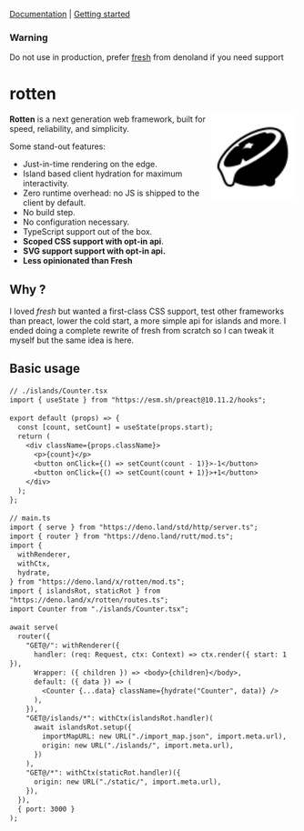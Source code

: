 [Documentation](#-documentation) | [Getting started](#-getting-started)

### Warning

Do not use in production, prefer [fresh](https://github.com/denoland/fresh) from denoland if you need support

# rotten

<img align="right" src="./examples/counter/static/favicon.svg" height="150px" alt="the rotten logo: a rotten sliced lemon dripping with juice">

**Rotten** is a next generation web framework, built for speed, reliability, and
simplicity.

Some stand-out features:

- Just-in-time rendering on the edge.
- Island based client hydration for maximum interactivity.
- Zero runtime overhead: no JS is shipped to the client by default.
- No build step.
- No configuration necessary.
- TypeScript support out of the box.
- **Scoped CSS support with opt-in api**.
- **SVG support support with opt-in api.**
- **Less opinionated than Fresh**

## Why ?

I loved _fresh_ but wanted a first-class CSS support, test other frameworks than preact, lower the cold start, a more simple api for islands and more. I ended doing a complete rewrite of fresh from scratch so I can tweak it myself but the same idea is here.

## Basic usage

```tsx
// ./islands/Counter.tsx
import { useState } from "https://esm.sh/preact@10.11.2/hooks";

export default (props) => {
  const [count, setCount] = useState(props.start);
  return (
    <div className={props.className}>
      <p>{count}</p>
      <button onClick={() => setCount(count - 1)}>-1</button>
      <button onClick={() => setCount(count + 1)}>+1</button>
    </div>
  );
};

// main.ts
import { serve } from "https://deno.land/std/http/server.ts";
import { router } from "https://deno.land/rutt/mod.ts";
import {
  withRenderer,
  withCtx,
  hydrate,
} from "https://deno.land/x/rotten/mod.ts";
import { islandsRot, staticRot } from "https://deno.land/x/rotten/routes.ts";
import Counter from "./islands/Counter.tsx";

await serve(
  router({
    "GET@/": withRenderer({
      handler: (req: Request, ctx: Context) => ctx.render({ start: 1 }),
      Wrapper: ({ children }) => <body>{children}</body>,
      default: ({ data }) => (
        <Counter {...data} className={hydrate("Counter", data)} />
      ),
    }),
    "GET@/islands/*": withCtx(islandsRot.handler)(
      await islandsRot.setup({
        importMapURL: new URL("./import_map.json", import.meta.url),
        origin: new URL("./islands/", import.meta.url),
      })
    ),
    "GET@/*": withCtx(staticRot.handler)({
      origin: new URL("./static/", import.meta.url),
    }),
  }),
  { port: 3000 }
);
```

